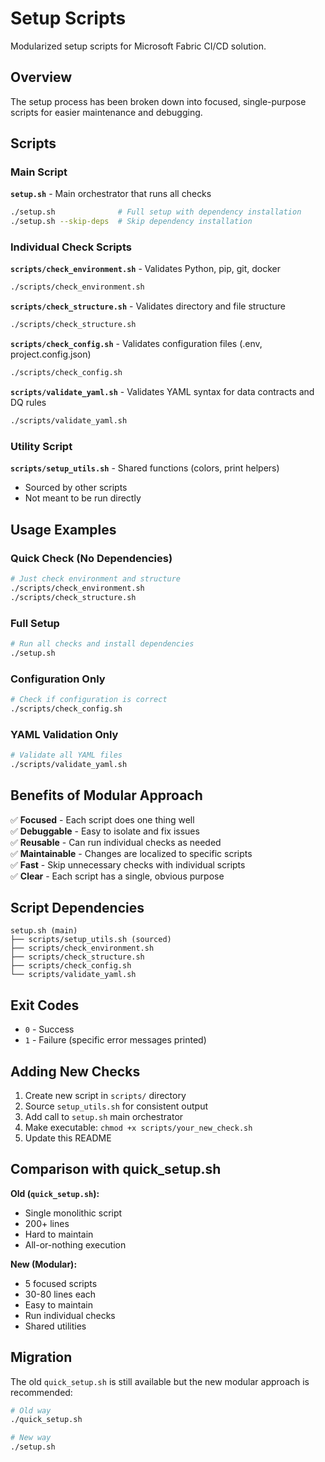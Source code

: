 # Setup Scripts

Modularized setup scripts for Microsoft Fabric CI/CD solution.

## Overview

The setup process has been broken down into focused, single-purpose scripts for easier maintenance and debugging.

## Scripts

### Main Script

**`setup.sh`** - Main orchestrator that runs all checks  
```bash
./setup.sh              # Full setup with dependency installation
./setup.sh --skip-deps  # Skip dependency installation
```

### Individual Check Scripts

**`scripts/check_environment.sh`** - Validates Python, pip, git, docker  
```bash
./scripts/check_environment.sh
```

**`scripts/check_structure.sh`** - Validates directory and file structure  
```bash
./scripts/check_structure.sh
```

**`scripts/check_config.sh`** - Validates configuration files (.env, project.config.json)  
```bash
./scripts/check_config.sh
```

**`scripts/validate_yaml.sh`** - Validates YAML syntax for data contracts and DQ rules  
```bash
./scripts/validate_yaml.sh
```

### Utility Script

**`scripts/setup_utils.sh`** - Shared functions (colors, print helpers)  
- Sourced by other scripts
- Not meant to be run directly

## Usage Examples

### Quick Check (No Dependencies)
```bash
# Just check environment and structure
./scripts/check_environment.sh
./scripts/check_structure.sh
```

### Full Setup
```bash
# Run all checks and install dependencies
./setup.sh
```

### Configuration Only
```bash
# Check if configuration is correct
./scripts/check_config.sh
```

### YAML Validation Only
```bash
# Validate all YAML files
./scripts/validate_yaml.sh
```

## Benefits of Modular Approach

✅ **Focused** - Each script does one thing well  
✅ **Debuggable** - Easy to isolate and fix issues  
✅ **Reusable** - Can run individual checks as needed  
✅ **Maintainable** - Changes are localized to specific scripts  
✅ **Fast** - Skip unnecessary checks with individual scripts  
✅ **Clear** - Each script has a single, obvious purpose  

## Script Dependencies

```
setup.sh (main)
├── scripts/setup_utils.sh (sourced)
├── scripts/check_environment.sh
├── scripts/check_structure.sh  
├── scripts/check_config.sh
└── scripts/validate_yaml.sh
```

## Exit Codes

- `0` - Success
- `1` - Failure (specific error messages printed)

## Adding New Checks

1. Create new script in `scripts/` directory
2. Source `setup_utils.sh` for consistent output
3. Add call to `setup.sh` main orchestrator
4. Make executable: `chmod +x scripts/your_new_check.sh`
5. Update this README

## Comparison with quick_setup.sh

**Old (`quick_setup.sh`):**
- Single monolithic script
- 200+ lines
- Hard to maintain
- All-or-nothing execution

**New (Modular):**
- 5 focused scripts
- 30-80 lines each
- Easy to maintain
- Run individual checks
- Shared utilities

## Migration

The old `quick_setup.sh` is still available but the new modular approach is recommended:

```bash
# Old way
./quick_setup.sh

# New way
./setup.sh
```

